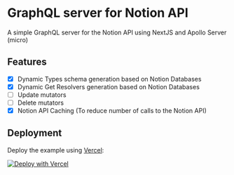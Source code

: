 GraphQL server for Notion API
=============================

A simple GraphQL server for the Notion API using NextJS and Apollo Server (micro)

## Features

- [x] Dynamic Types schema generation based on Notion Databases
- [x] Dynamic Get Resolvers generation based on Notion Databases
- [ ] Update mutators
- [ ] Delete mutators
- [x] Notion API Caching (To reduce number of calls to the Notion API)

## Deployment

Deploy the example using [Vercel](https://vercel.com?utm_source=github):

[![Deploy with Vercel](https://vercel.com/button)](https://vercel.com/new/git/external?repository-url=https://github.com/karadalex/nextjs-notion-graphql)

